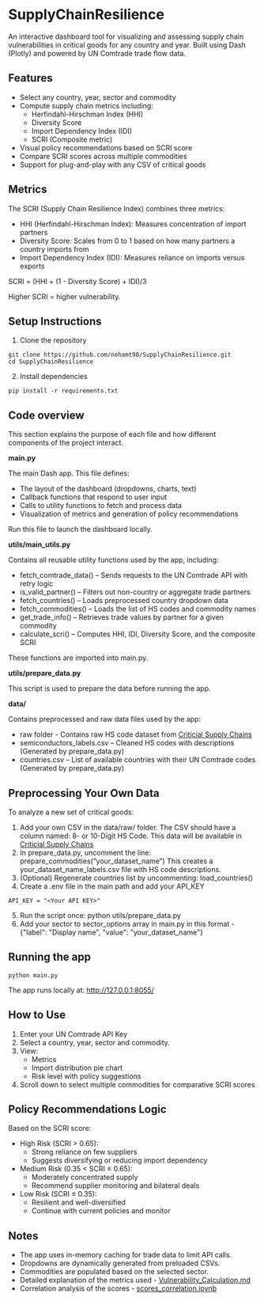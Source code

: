 # SupplyChainResilience
An interactive dashboard tool for visualizing and assessing supply chain vulnerabilities in critical goods for any country and year.
Built using Dash (Plotly) and powered by UN Comtrade trade flow data.

## Features
- Select any country, year, sector and commodity
- Compute supply chain metrics including:
    - Herfindahl-Hirschman Index (HHI)
    - Diversity Score
    - Import Dependency Index (IDI)
    - SCRI (Composite metric)
- Visual policy recommendations based on SCRI score
- Compare SCRI scores across multiple commodities
- Support for plug-and-play with any CSV of critical goods

## Metrics
The SCRI (Supply Chain Resilience Index) combines three metrics:
- HHI (Herfindahl-Hirschman Index): Measures concentration of import partners
- Diversity Score: Scales from 0 to 1 based on how many partners a country imports from
- Import Dependency Index (IDI): Measures reliance on imports versus exports

SCRI = (HHI + (1 - Diversity Score) + IDI)/3

Higher SCRI = higher vulnerability.

## Setup Instructions
1. Clone the repository
```
git clone https://github.com/nehamt98/SupplyChainResilience.git
cd SupplyChainResilience
```
2. Install dependencies
```
pip install -r requirements.txt
```
## Code overview
This section explains the purpose of each file and how different components of the project interact.

**main.py**

The main Dash app. This file defines:
- The layout of the dashboard (dropdowns, charts, text)
- Callback functions that respond to user input
- Calls to utility functions to fetch and process data
- Visualization of metrics and generation of policy recommendations

Run this file to launch the dashboard locally.

**utils/main_utils.py**

Contains all reusable utility functions used by the app, including:
- fetch_comtrade_data() – Sends requests to the UN Comtrade API with retry logic
- is_valid_partner() – Filters out non-country or aggregate trade partners
- fetch_countries() – Loads preprocessed country dropdown data
- fetch_commodities() – Loads the list of HS codes and commodity names
- get_trade_info() – Retrieves trade values by partner for a given commodity
- calculate_scri() – Computes HHI, IDI, Diversity Score, and the composite SCRI

These functions are imported into main.py.

**utils/prepare_data.py**

This script is used to prepare the data before running the app.

**data/**

Contains preprocessed and raw data files used by the app:
- raw folder - Contains raw HS code dataset from [Criticial Supply Chains](https://www.trade.gov/data-visualization/draft-list-critical-supply-chains)
- semiconductors_labels.csv – Cleaned HS codes with descriptions (Generated by prepare_data.py)
- countries.csv – List of available countries with their UN Comtrade codes (Generated by prepare_data.py)

## Preprocessing Your Own Data
To analyze a new set of critical goods:
1. Add your own CSV in the data/raw/ folder.
The CSV should have a column named: 8- or 10-Digit HS Code. This data will be available in [Criticial Supply Chains](https://www.trade.gov/data-visualization/draft-list-critical-supply-chains)
2. In prepare_data.py, uncomment the line:
prepare_commodities(“your_dataset_name”)
This creates a your_dataset_name_labels.csv file with HS code descriptions.
3. (Optional) Regenerate countries list by uncommenting:
load_countries()
4. Create a .env file in the main path and add your API_KEY
```
API_KEY = "<Your API KEY>"
```
5. Run the script once:
python utils/prepare_data.py
6. Add your sector to sector_options array in main.py in this format - {"label": "Display name", "value": "your_dataset_name"}

## Running the app
```
python main.py
```
The app runs locally at: http://127.0.0.1:8055/

## How to Use
1. Enter your UN Comtrade API Key
2.	Select a country, year, sector and commodity.
3.	View:
    - Metrics
	- Import distribution pie chart
	- Risk level with policy suggestions
4.	Scroll down to select multiple commodities for comparative SCRI scores

## Policy Recommendations Logic
Based on the SCRI score:
- High Risk (SCRI > 0.65):
	- Strong reliance on few suppliers
	- Suggests diversifying or reducing import dependency
- Medium Risk (0.35 < SCRI ≤ 0.65):
	- Moderately concentrated supply
	- Recommend supplier monitoring and bilateral deals
- Low Risk (SCRI ≤ 0.35):
	- Resilient and well-diversified
	- Continue with current policies and monitor

## Notes
- The app uses in-memory caching for trade data to limit API calls.
- Dropdowns are dynamically generated from preloaded CSVs.
- Commodities are populated based on the selected sector.
- Detailed explanation of the metrics used - [Vulnerability_Calculation.md](docs/Vulnerability_Calculation.md)
- Correlation analysis of the scores - [scores_correlation.ipynb](notebooks/scores_correlation.ipynb)

